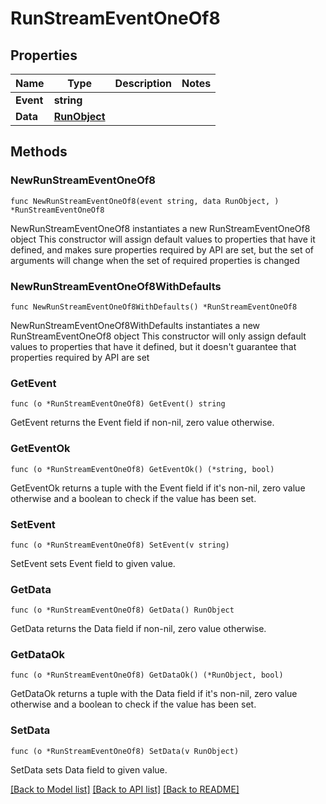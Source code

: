 # RunStreamEventOneOf8

## Properties

Name | Type | Description | Notes
------------ | ------------- | ------------- | -------------
**Event** | **string** |  | 
**Data** | [**RunObject**](RunObject.md) |  | 

## Methods

### NewRunStreamEventOneOf8

`func NewRunStreamEventOneOf8(event string, data RunObject, ) *RunStreamEventOneOf8`

NewRunStreamEventOneOf8 instantiates a new RunStreamEventOneOf8 object
This constructor will assign default values to properties that have it defined,
and makes sure properties required by API are set, but the set of arguments
will change when the set of required properties is changed

### NewRunStreamEventOneOf8WithDefaults

`func NewRunStreamEventOneOf8WithDefaults() *RunStreamEventOneOf8`

NewRunStreamEventOneOf8WithDefaults instantiates a new RunStreamEventOneOf8 object
This constructor will only assign default values to properties that have it defined,
but it doesn't guarantee that properties required by API are set

### GetEvent

`func (o *RunStreamEventOneOf8) GetEvent() string`

GetEvent returns the Event field if non-nil, zero value otherwise.

### GetEventOk

`func (o *RunStreamEventOneOf8) GetEventOk() (*string, bool)`

GetEventOk returns a tuple with the Event field if it's non-nil, zero value otherwise
and a boolean to check if the value has been set.

### SetEvent

`func (o *RunStreamEventOneOf8) SetEvent(v string)`

SetEvent sets Event field to given value.


### GetData

`func (o *RunStreamEventOneOf8) GetData() RunObject`

GetData returns the Data field if non-nil, zero value otherwise.

### GetDataOk

`func (o *RunStreamEventOneOf8) GetDataOk() (*RunObject, bool)`

GetDataOk returns a tuple with the Data field if it's non-nil, zero value otherwise
and a boolean to check if the value has been set.

### SetData

`func (o *RunStreamEventOneOf8) SetData(v RunObject)`

SetData sets Data field to given value.



[[Back to Model list]](../README.md#documentation-for-models) [[Back to API list]](../README.md#documentation-for-api-endpoints) [[Back to README]](../README.md)


